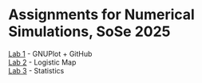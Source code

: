 # Assignments for Numerical Simulations, SoSe 2025

[Lab 1](https://classroom.github.com/a/NATdBzim) - GNUPlot + GitHub  
[Lab 2](https://classroom.github.com/a/HTnN1EZs) - Logistic Map  
[Lab 3](https://classroom.github.com/a/_Sw2KWcw) - Statistics
